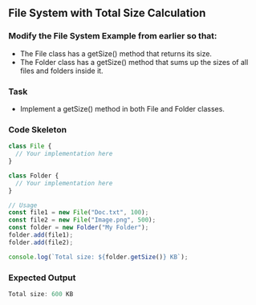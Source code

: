 ## File System with Total Size Calculation
### Modify the File System Example from earlier so that:

- The File class has a getSize() method that returns its size.
- The Folder class has a getSize() method that sums up the sizes of all files and folders inside it.
### Task
- Implement a getSize() method in both File and Folder classes.
### Code Skeleton
```javascript
class File {
  // Your implementation here
}

class Folder {
  // Your implementation here
}

// Usage
const file1 = new File("Doc.txt", 100);
const file2 = new File("Image.png", 500);
const folder = new Folder("My Folder");
folder.add(file1);
folder.add(file2);

console.log(`Total size: ${folder.getSize()} KB`);
```
### Expected Output
```javascript 
Total size: 600 KB
```